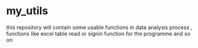 # my_utils
this repository will contain some usable functions in data analysis process , functions like excel table read or signin function for the programme and so on
